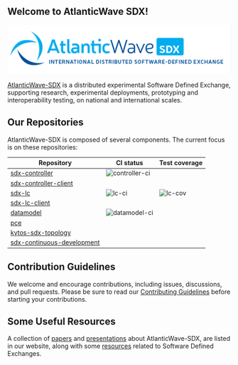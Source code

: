 ## Welcome to AtlanticWave SDX!

![AtlanticWave-SDX logo](/images/AtlanticWave.png)

[AtlanticWave-SDX][aw-sdx] is a distributed experimental Software Defined
Exchange, supporting research, experimental deployments, prototyping
and interoperability testing, on national and international scales.

## Our Repositories

AtlanticWave-SDX is composed of several components. The current focus
is on these repositories:

| Repository                                 | CI status        | Test coverage         |
|--------------------------------------------|------------------|-----------------------|
| [sdx-controller][controller]               | ![controller-ci] |                       |
| [sdx-controller-client][controller-client] |                  |                       |
| [sdx-lc][lc]                               | ![lc-ci]         | ![lc-cov][lc-cov-url] |
| [sdx-lc-client][lc-client]                 |                  |                       |
| [datamodel][datamodel]                     | ![datamodel-ci]  |                       |
| [pce][pce]                                 |                  |                       |
| [kytos-sdx-topology][topology]             |                  |                       |
| [sdx-continuous-development][cd]           |                  |                       |

## Contribution Guidelines

We welcome and encourage contributions, including issues, discussions,
and pull requests.  Please be sure to read our [Contributing
Guidelines](/profile/CONTRIBUTING.md) before starting your
contributions.

## Some Useful Resources

A collection of [papers][papers] and [presentations][presentations]
about AtlanticWave-SDX, are listed in our website, along with some
[resources][resources] related to Software Defined Exchanges.

<!-- References -->

[aw-sdx]: https://www.atlanticwave-sdx.net/ (AtlanticWave-SDX Website)
[papers]: https://www.atlanticwave-sdx.net/?page_id=267
[presentations]: https://www.atlanticwave-sdx.net/?page_id=309
[resources]: https://www.atlanticwave-sdx.net/?page_id=369

[controller]: https://github.com/atlanticwave-sdx/sdx-controller
[controller-ci]: https://github.com/atlanticwave-sdx/sdx-controller/actions/workflows/test.yml/badge.svg

<!-- [![Test](https://github.com/atlanticwave-sdx/sdx-controller/actions/workflows/test.yml/badge.svg)](https://github.com/atlanticwave-sdx/sdx-controller/actions/workflows/test.yml) -->

[controller-client]: https://github.com/atlanticwave-sdx/sdx-controller-client

[lc]: https://github.com/atlanticwave-sdx/sdx-lc
[lc-ci]: https://github.com/atlanticwave-sdx/sdx-lc/actions/workflows/test.yml/badge.svg
<!-- [![Test](https://github.com/atlanticwave-sdx/sdx-lc/actions/workflows/test.yml/badge.svg)](https://github.com/atlanticwave-sdx/sdx-lc/actions/workflows/test.yml) -->
[lc-cov]: https://coveralls.io/repos/github/atlanticwave-sdx/sdx-lc/badge.svg
[lc-cov-url]: https://coveralls.io/github/atlanticwave-sdx/sdx-lc?branch=main
<!-- [![Coverage Status](https://coveralls.io/repos/github/atlanticwave-sdx/sdx-lc/badge.svg?branch=main)](https://coveralls.io/github/atlanticwave-sdx/sdx-lc?branch=main) -->


[lc-client]: https://github.com/atlanticwave-sdx/sdx-lc-client

[datamodel]: https://github.com/atlanticwave-sdx/datamodel
[datamodel-ci]: https://github.com/atlanticwave-sdx/datamodel/actions/workflows/test.yml/badge.svg

<!-- [![Test](https://github.com/atlanticwave-sdx/datamodel/actions/workflows/test.yml/badge.svg)](https://github.com/atlanticwave-sdx/datamodel/actions/workflows/test.yml) -->

[pce]: https://github.com/atlanticwave-sdx/pce
[topology]: https://github.com/atlanticwave-sdx/kytos-sdx-topology
[cd]: https://github.com/atlanticwave-sdx/sdx-continuous-development

<!--

## Contacting Us

TODO: List project contacts and/or communication channels.

## Security

TODO: How to report any security issues?

-->
